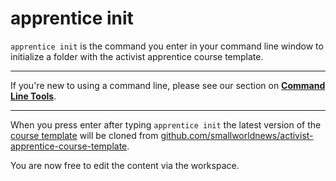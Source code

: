 # apprentice init

`apprentice init` is the command you enter in your command line window to initialize a folder with the activist apprentice course template.

---

If you're new to using a command line, please see our section on [**Command Line Tools**](command-line-tools.md).

---

When you press enter after typing
`apprentice init`
the latest version of the [course template](https://github.com/smallworldnews/activist-apprentice-course-template.git) will be cloned from [github.com/smallworldnews/activist-apprentice-course-template](https://github.com/smallworldnews/activist-apprentice-course-template.git).

You are now free to edit the content via the workspace.
